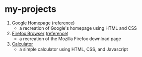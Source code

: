 # my-projects

1. [Google Homepage](https://evdotjs.github.io/my-projects/google-homepage/) ([reference](https://web.archive.org/web/20200128151844/https://google.com/))
    - a recreation of Google's homepage using HTML and CSS
2. [Firefox Browser](https://evdotjs.github.io/my-projects/firefox-browser/) ([reference](https://www.mozilla.org/en-US/firefox/new/))
    - a recreation of the Mozilla Firefox download page
3. [Calculator](https://evdotjs.github.io/my-projects/calculator/)
    - a simple calculator using HTML, CSS, and Javascript

